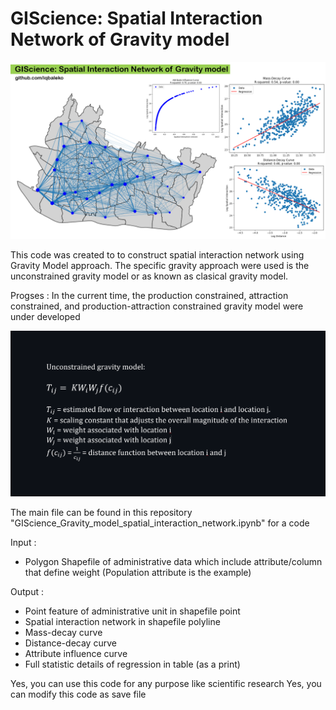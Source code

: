 # GIScience: Spatial Interaction Network of Gravity model

![Example Image](Cover.jpg)


This code was created to to construct spatial interaction network using Gravity Model approach. The specific gravity approach were used is the unconstrained gravity model or as known as clasical gravity model. 

Progses : In the current time, the production constrained, attraction constrained, and production-attraction constrained gravity model were under developed

![Example Image](equation1.png)

The main file can be found in this repository "GIScience_Gravity_model_spatial_interaction_network.ipynb" for a code

Input :
- Polygon Shapefile of administrative data which include attribute/column that define weight (Population attribute is the example)

Output :
- Point feature of administrative unit in shapefile point
- Spatial interaction network in shapefile polyline
- Mass-decay curve
- Distance-decay curve
- Attribute influence curve
- Full statistic details of regression in table (as a print)

Yes, you can use this code for any purpose like scientific research
Yes, you can modify this code as save file

